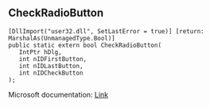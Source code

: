 ## CheckRadioButton

```
[DllImport("user32.dll", SetLastError = true)] [return: MarshalAs(UnmanagedType.Bool)]
public static extern bool CheckRadioButton(
   IntPtr hDlg,
   int nIDFirstButton,
   int nIDLastButton,
   int nIDCheckButton
);
```

Microsoft documentation: [Link](https://docs.microsoft.com/en-us/windows/win32/api/winuser/nf-winuser-checkradiobutton)
